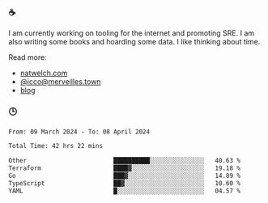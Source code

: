 ### ☕

I am currently working on tooling for the internet and promoting SRE. I am also writing some books and hoarding some data. I like thinking about time. 

Read more:

 - [natwelch.com](https://natwelch.com)
 - [@icco@merveilles.town](https://merveilles.town/@icco)
 - [blog](https://writing.natwelch.com)

### 🕒

<!--START_SECTION:waka-->

```txt
From: 09 March 2024 - To: 08 April 2024

Total Time: 42 hrs 22 mins

Other                        ██████████░░░░░░░░░░░░░░░   40.63 %
Terraform                    ████▓░░░░░░░░░░░░░░░░░░░░   19.18 %
Go                           ███▓░░░░░░░░░░░░░░░░░░░░░   14.89 %
TypeScript                   ██▓░░░░░░░░░░░░░░░░░░░░░░   10.60 %
YAML                         █░░░░░░░░░░░░░░░░░░░░░░░░   04.57 %
```

<!--END_SECTION:waka-->

